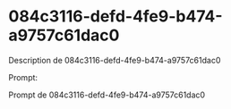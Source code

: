 # 084c3116-defd-4fe9-b474-a9757c61dac0

Description de 084c3116-defd-4fe9-b474-a9757c61dac0

Prompt:

Prompt de 084c3116-defd-4fe9-b474-a9757c61dac0